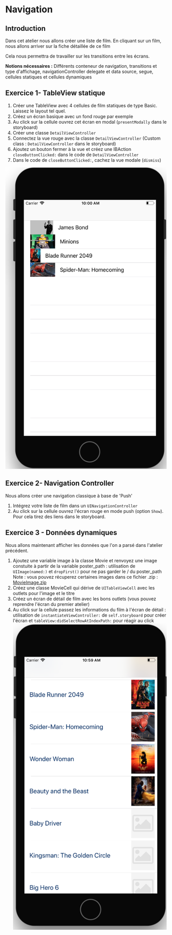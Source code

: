 # Navigation

## Introduction

Dans cet atelier nous allons créer une liste de film. En cliquant sur un film, nous allons arriver sur la fiche détaillée de ce film

Cela nous permettra de travailler sur les transitions entre les écrans.

**Notions nécessaires :** Différents conteneur de navigation, transitions et type d'affichage, navigationController delegate et data source, segue, cellules statiques et cellules dynamiques

## Exercice 1- TableView statique

1. Créer une TableView avec 4 cellules de film statiques de type Basic. Laissez le layout tel quel.
2. Créez un écran basique avec un fond rouge par exemple
3. Au click sur la cellule ouvrez cet écran en modal (`presentModally` dans le storyboard)
4. Créer une classe `DetailViewController`
5. Connectez la vue rouge avec la classe `DetailViewController` (Custom class : `DetailViewController` dans le storyboard)
6. Ajoutez un bouton fermer à la vue et créez une IBAction `closeButtonClicked:` dans le code de `DetailViewController`
7. Dans le code de `closeButtonClicked:`, cachez la vue modale (`dismiss`)

![](/assets/Navigation_1.png)


## Exercice 2- Navigation Controller

Nous allons créer une navigation classique à base de 'Push'

1. Intégrez votre liste de film dans un `UINavigationController`
2. Au click sur la cellule ouvrez l'écran rouge en mode push (option `Show`). Pour cela tirez des liens dans le storyboard.

## Exercice 3 - Données dynamiques

Nous allons maintenant afficher les données que l'on a parsé dans l'atelier précédent.

1. Ajoutez une variable image à la classe Movie et renvoyez une image constuite à partir de la variable poster_path : utilisation de `UIImage(named:)` et `dropFirst()` pour ne pas garder le / du poster_path
Note : vous pouvez récuperez certaines images dans ce fichier .zip : [MovieImage.zip](/ressources/MovieImage.zip)
2. Créez une classe MovieCell qui dérive de `UITableViewCell` avec les outlets pour l'image et le titre
2. Créez un écran de détail de film avec les bons outlets (vous pouvez reprendre l'écran du premier atelier)
3. Au click sur la cellule passez les informations du film à l'écran de détail : utilisation de `instantiateViewController:` de `self.storyboard` pour créer l'écran et  `tableView:didSelectRowAtIndexPath:` pour réagir au click
![](/assets/Navigation_ListeDynamique.png)




